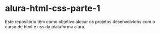 # alura-html-css-parte-1
Este repositório têm como objetivo alocar os projetos desenvolvidos com o curso de html e css da plataforma alura.

